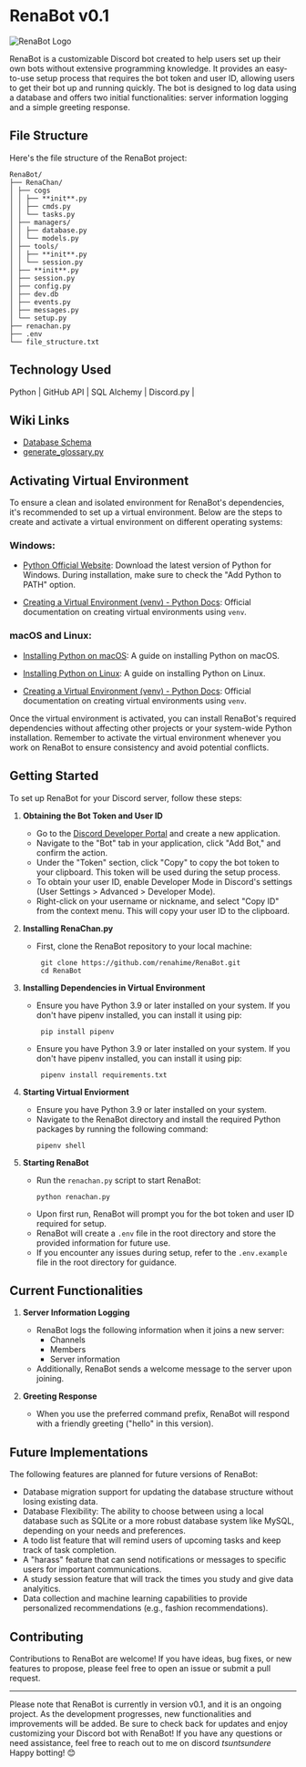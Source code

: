# RenaBot v0.1

![RenaBot Logo](https://64.media.tumblr.com/3187c397dcfb358d519e08c2d1d1dc0e/b87b3de4b1fdc93c-88/s540x810/cd31af08d128130a28bf7af87c4ea9c34acd2daf.gif)

RenaBot is a customizable Discord bot created to help users set up their own bots without extensive programming knowledge. It provides an easy-to-use setup process that requires the bot token and user ID, allowing users to get their bot up and running quickly. The bot is designed to log data using a database and offers two initial functionalities: server information logging and a simple greeting response.

## File Structure

Here's the file structure of the RenaBot project:

```
RenaBot/
├── RenaChan/
│ ├── cogs
│ │ ├── **init**.py
│ │ ├── cmds.py
│ │ └── tasks.py
│ ├── managers/
│ │ ├── database.py
│ │ └── models.py
│ ├── tools/
│ │ ├── **init**.py
│ │ └── session.py
│ ├── **init**.py
│ ├── session.py
│ ├── config.py
│ ├── dev.db
│ ├── events.py
│ ├── messages.py
│ └── setup.py
├── renachan.py
├── .env
└── file_structure.txt
```

## Technology Used
Python | GitHub API | SQL Alchemy | Discord.py |

## Wiki Links
- [Database Schema](https://github.com/renahime/RenaChan.py/wiki/Database-Schema)
- [generate_glossary.py](https://github.com/renahime/RenaChan.py/wiki/generate_glossary.py)

## Activating Virtual Environment

To ensure a clean and isolated environment for RenaBot's dependencies, it's recommended to set up a virtual environment. Below are the steps to create and activate a virtual environment on different operating systems:

### Windows:

- [Python Official Website](https://www.python.org/downloads/): Download the latest version of Python for Windows. During installation, make sure to check the "Add Python to PATH" option.

- [Creating a Virtual Environment (venv) - Python Docs](https://docs.python.org/3/library/venv.html): Official documentation on creating virtual environments using `venv`.

### macOS and Linux:

- [Installing Python on macOS](https://docs.python-guide.org/starting/install3/osx/): A guide on installing Python on macOS.

- [Installing Python on Linux](https://docs.python-guide.org/starting/install3/linux/): A guide on installing Python on Linux.

- [Creating a Virtual Environment (venv) - Python Docs](https://docs.python.org/3/library/venv.html): Official documentation on creating virtual environments using `venv`.

Once the virtual environment is activated, you can install RenaBot's required dependencies without affecting other projects or your system-wide Python installation. Remember to activate the virtual environment whenever you work on RenaBot to ensure consistency and avoid potential conflicts.

## Getting Started

To set up RenaBot for your Discord server, follow these steps:

1. **Obtaining the Bot Token and User ID**

   - Go to the [Discord Developer Portal](https://discord.com/developers/applications) and create a new application.
   - Navigate to the "Bot" tab in your application, click "Add Bot," and confirm the action.
   - Under the "Token" section, click "Copy" to copy the bot token to your clipboard. This token will be used during the setup process.
   - To obtain your user ID, enable Developer Mode in Discord's settings (User Settings > Advanced > Developer Mode).
   - Right-click on your username or nickname, and select "Copy ID" from the context menu. This will copy your user ID to the clipboard.

2. **Installing RenaChan.py**

   - First, clone the RenaBot repository to your local machine:
     ```
      git clone https://github.com/renahime/RenaBot.git
      cd RenaBot
     ```

3. **Installing Dependencies in Virtual Environment**

   - Ensure you have Python 3.9 or later installed on your system. If you don't have pipenv installed, you can install it using pip:
     ```
      pip install pipenv
     ```
   - Ensure you have Python 3.9 or later installed on your system. If you don't have pipenv installed, you can install it using pip:
     ```
      pipenv install requirements.txt
     ```

4. **Starting Virtual Enviorment**

   - Ensure you have Python 3.9 or later installed on your system.
   - Navigate to the RenaBot directory and install the required Python packages by running the following command:
     ```
     pipenv shell
     ```

5. **Starting RenaBot**
   - Run the `renachan.py` script to start RenaBot:
     ```
     python renachan.py
     ```
   - Upon first run, RenaBot will prompt you for the bot token and user ID required for setup.
   - RenaBot will create a `.env` file in the root directory and store the provided information for future use.
   - If you encounter any issues during setup, refer to the `.env.example` file in the root directory for guidance.

## Current Functionalities

1. **Server Information Logging**

   - RenaBot logs the following information when it joins a new server:
     - Channels
     - Members
     - Server information
   - Additionally, RenaBot sends a welcome message to the server upon joining.

2. **Greeting Response**
   - When you use the preferred command prefix, RenaBot will respond with a friendly greeting ("hello" in this version).

## Future Implementations

The following features are planned for future versions of RenaBot:

- Database migration support for updating the database structure without losing existing data.
- Database Flexibility: The ability to choose between using a local database such as SQLite or a more robust database system like MySQL, depending on your needs and preferences.
- A todo list feature that will remind users of upcoming tasks and keep track of task completion.
- A "harass" feature that can send notifications or messages to specific users for important communications.
- A study session feature that will track the times you study and give data analyitics.
- Data collection and machine learning capabilities to provide personalized recommendations (e.g., fashion recommendations).

## Contributing

Contributions to RenaBot are welcome! If you have ideas, bug fixes, or new features to propose, please feel free to open an issue or submit a pull request.

---

Please note that RenaBot is currently in version v0.1, and it is an ongoing project. As the development progresses, new functionalities and improvements will be added. Be sure to check back for updates and enjoy customizing your Discord bot with RenaBot! If you have any questions or need assistance, feel free to reach out to me on discord _tsuntsundere_ Happy botting! 😊
